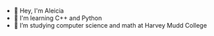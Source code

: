 - 👋 Hey, I'm Aleicia
- 🌱 I'm learning C++ and Python
- 🏫 I’m studying computer science and math at Harvey Mudd College

<!---
alzhu05/alzhu05 is a ✨ special ✨ repository because its `README.md` (this file) appears on your GitHub profile.
You can click the Preview link to take a look at your changes.
--->
